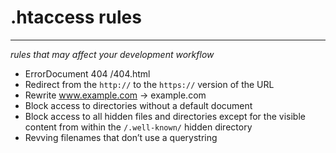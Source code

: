 # .htaccess rules

---

_rules that may affect your development workflow_

- ErrorDocument 404 /404.html
- Redirect from the `http://` to the `https://` version of the URL
- Rewrite www.example.com → example.com
- Block access to directories without a default document
- Block access to all hidden files and directories except for the visible content from within the `/.well-known/` hidden directory
- Revving filenames that don’t use a querystring
